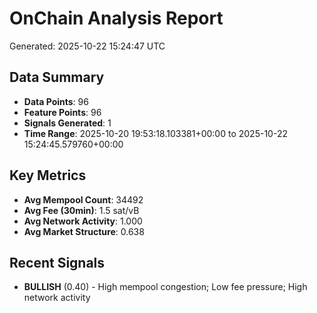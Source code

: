 # OnChain Analysis Report
Generated: 2025-10-22 15:24:47 UTC

## Data Summary
- **Data Points**: 96
- **Feature Points**: 96
- **Signals Generated**: 1
- **Time Range**: 2025-10-20 19:53:18.103381+00:00 to 2025-10-22 15:24:45.579760+00:00

## Key Metrics
- **Avg Mempool Count**: 34492
- **Avg Fee (30min)**: 1.5 sat/vB
- **Avg Network Activity**: 1.000
- **Avg Market Structure**: 0.638

## Recent Signals
- **BULLISH** (0.40) - High mempool congestion; Low fee pressure; High network activity
